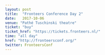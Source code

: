 ```yaml
---
layout: post
title:  "Fronteers Conference Day 2"
date:   2017-10-06
venue: "Pathé Tuschinski theatre"
ticket: "buy"
ticket_href: "https://tickets.fronteers.nl/"
time: "all day"
href: "http://fronteersconf.org/"
twitter: FronteersConf
---
```

<!-- fill in the URL of your event host page if you haven't enough information for a detail page, so the event link won't point on the detail page at all -->
